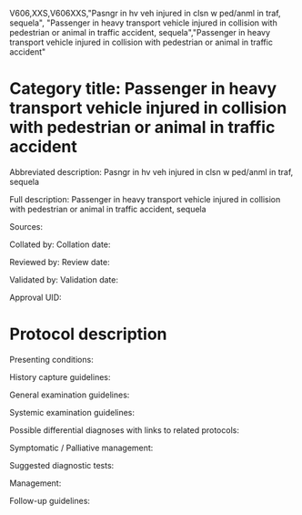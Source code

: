 V606,XXS,V606XXS,"Pasngr in hv veh injured in clsn w ped/anml in traf, sequela", "Passenger in heavy transport vehicle injured in collision with pedestrian or animal in traffic accident, sequela","Passenger in heavy transport vehicle injured in collision with pedestrian or animal in traffic accident"
# Category title: Passenger in heavy transport vehicle injured in collision with pedestrian or animal in traffic accident

Abbreviated description: Pasngr in hv veh injured in clsn w ped/anml in traf, sequela

Full description: Passenger in heavy transport vehicle injured in collision with pedestrian or animal in traffic accident, sequela

Sources:

Collated by:
Collation date:

Reviewed by:
Review date:

Validated by:
Validation date:

Approval UID:

# Protocol description

Presenting conditions:

History capture guidelines:

General examination guidelines:

Systemic examination guidelines:

Possible differential diagnoses with links to related protocols:

Symptomatic / Palliative management:

Suggested diagnostic tests:

Management:

Follow-up guidelines:
